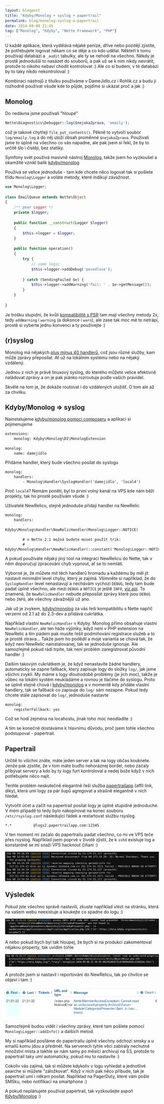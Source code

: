 ```yaml
---
layout: blogpost
title: "Kdyby/Monolog + syslog + papertrail"
permalink: blog/monolog-syslog-a-papertrail
date: 2014-09-08 21:45
tag: ["Monolog", "Kdyby", "Nette Framework", "PHP"]
---
```


U každé aplikace, která vydělává nějaké peníze, dříve nebo později zjistíte, že potřebujete logovat někam co se děje a co kdo udělal.
Někteří k tomu používají databázi a `_audit` tabulky, ale ty se nehodí na všechno.
Někdy je prostě jednodušší to nasázet do souborů, a pak už se k nim nikdy nevrátit, protože to nikoho nebaví chodit kontrolovat :)
Ale co si budem, v té databázi by to taky nikdo nekontroloval :)

Kombinaci nástrojů z titulku používáme v DameJidlo.cz i Rohlik.cz a budu ji rozhodně používat všude kde to půjde, pojďme si ukázat proč a jak :)

<!--more-->
## Monolog

Do nedávna jsme používali "hloupé"

~~~ php
Nette\Diagnostics\Debugger::log($nejakaZprava, 'emaily');
~~~

což je takové chytřejí `file_put_contents()`. Pěkně to vytvoří soubor `log/emaily.log` a do něj uloží obsah proměnné `$nejakaZprava`.
Používali jsme to úplně na všechno co vás napadne, ale pak jsem si řekl, že by to určitě šlo i čistěji, bez statiky.

Symfony svět používá masivně nástroj [Monolog](https://github.com/Seldaek/monolog), takže jsem ho vyzkoušel a okamžitě vznikl balík [kdyby/monolog](https://packagist.org/packages/kdyby/monolog)

Používá se velice jednoduše - tam kde chcete něco logovat tak si pošlete třídu `Monolog\Logger` a voláte metody, které indikují závažnost.

~~~ php
use Monolog\Logger;

class EmailQueue extends Nette\Object
{
    /** @var Logger */
    private $logger;

    public function __construct(Logger $logger)
    {
        $this->logger = $logger;
    }

    public function operation()
    {
        try {
            // some logic
            $this->logger->addDebug('povedlose');

        } catch (SendingFailed $e) {
            $this->logger->addWarning('fail: ' . $e->getMessage());
        }
    }

}
~~~

Je trošku stupidní, že kvůli [kompatibilitě s PSR](https://www.php-fig.org/psr/psr-3/) tam mají všechny metody 2x,
tedy `addWarning` i `warning` (a dokonce i `warn`), ale zase tak moc mě to netrápí, prostě si vyberte jednu konvenci a ty používejte :)



## (r)syslog

Monolog má nějakých [plus mínus 40 handlerů](https://api.kdyby.org/namespace-Monolog.Handler.html),
což jsou různé služby, kam může zprávy přeposílat. Ať už na lokálním systému nebo na nějaký vzdálený.

Jednou z nich je právě linuxový syslog, do kterého můžete velice efektivně naládovat zprávy a on je pak piánko rozroutuje podle vašich pravidel.

Skvělé na tom je, že dokáže routovat i do vzdálených uložišť. O tom ale až za chvilku.


## Kdyby/Monolog => syslog

Nainstalujeme [kdyby/monolog pomocí composeru](https://github.com/kdyby/monolog#installation) a aplikaci si pojmenujeme

~~~ neon
extensions:
    monolog: Kdyby\Monolog\DI\MonologExtension

monolog:
    name: damejidlo
~~~

Přidáme handler, který bude všechno posílat do syslogu

~~~ neon
monolog:
    handlers:
        - Monolog\Handler\SyslogHandler('damejidlo', 'local4')
~~~

Proč `local4`? Nemám ponětí, byl to první volný kanál na VPS kde nám běží projekty, tak ho prostě používám všude :)

Uživatelé NewRelicu, stejně jednoduše přidají handler na NewRelic

~~~ neon
monolog:
    handlers:
        - Kdyby\Monolog\Handler\NewRelicHandler(Monolog\Logger::NOTICE)

        # v Nette 2.1 možná budete muset použít trik:
        # Kdyby\Monolog\Handler\NewRelicHandler(::constant('Monolog\Logger::NOTICE'))
~~~

A pokud používáte nějaký jiný tool na integraci NewRelicu do Nette, tak v něm doporučuji zpracování chyb vypnout, ať se to nemlátí.

Výborné je, že můžete mít těch handlerů hromadu a každému by měl jít nastavit minimální level chyby, který je zajímá.
Všimněte si například, že do `SyslogHandler` level nenastavuji a nechávám vychozí `DEBUG`, tedy tam bude padat úplně všechno,
ale mezi `DEBUG` a `NOTICE` je ještě `INFO`, [viz api](https://api.kdyby.org/class-Monolog.Logger.html#constants).
To znamená, že `NewRelicHandler` nebude přeposílat zprávy které jsou `DEBUG` nebo `INFO`, ale všechny závažnější už ano.

Jak už je zvykem, [kdyby/monolog](https://packagist.org/packages/kdyby/monolog)
za vás řeší kompatibilitu s Nette napříč verzemi od 2.1 až do 2.3-dev a přidává cukrlátka.

Například vlastní `NewRelicHandler` v Kdyby. Monolog přímo obsahuje vlastní `NewRelicHandler`,
ale ten háže výjimky, když není v PHP extension na NewRelic a tím pádem pak musíte řešit podmiňování registrace služeb a to je prostě otrava... Takže jsem ho podědil a moje varianta se chová tak, že když není NewRelic nainstalovanej, tak se jednoduše ignoruje.
Ale samozřejmě pokud rádi trpíte, tak není problém zaregistrovat původní handler :)

Dalším takovým cukrlátkem je, že když nenastavíte žádné handlery, automaticky se zapne fallback,
který zapisuje logy do složky `log/`, jak jsme všichni zvyklí.
My máme s logy dlouhodobě problémy (je jich moc), takže je vůbec na lokální systém neukládáme a rovnou je tlačíme do syslogu.
Proto se úplně stejně chová i [kdyby/monolog](https://packagist.org/packages/kdyby/monolog) a v momentě kdy přidáte vlastní handlery,
tak se fallback co zapisuje do `log/` sám nezapne. Pokud tedy chcete stále zapisovat do `log/`, jednoduše nastavte

~~~ neon
monolog:
    registerFallback: yes
~~~

Což se hodí zejména na locahostu, jinak toho moc neodladíte :)


A tím se konečně dostáváme k hlavnímu důvodu, proč jsem tohle všechno podstupoval - papertrail.


## Papertrail

Určitě to všichni znáte, máte jeden server a tak na logy občas kouknete.
Jenže pak zjistíte, že v tom máte buďto nehoráznej bordel,
nebo začaly přibývat servery a kdo by ty logy furt kontroloval a nedej bože když v nich potřebujete něco najít.

Tenhle problém neskutečně elegantně řeší služba [papertrailapp](https://papertrailapp.com/?thank=4f93db) (affil link, díky),
která umí logy za pár šupů agregovat a strašně elegantně v nich hledat.

Vytvořit účet a začít na papertrail posílat logy je úplně stupidně jednoduché.
V mém případě to tedy bylo nakopírovat na konec souboru `/etc/rsyslog.conf` následující řádek a restartovat službu rsyslog.

~~~
*.*          @logs2.papertrailapp.com:12345
~~~

V ten moment mi začalo do papertrailu padat všechno, co mi ve VPS teče přes rsyslog.
Například jsem poprvé v životě zjistil, že k `sshd` existuje log a konstantně se mi snaží VPS hacknout číňani :)

![monolog-papertrail-cn-hacking-vps](/content/monolog-papertrail-cn-hacking-vps.png)


## Výsledek

Pokud jste všechno správě nastavili, zkuste například vlézt na stránku, která na vašem webu neexistuje a koukejte co spadne do logu :)

![monolog-papertrail-archivist-access-info](/content/monolog-papertrail-archivist-access-info.png)

A nebo pokud bych byl tak hloupej, že bych si na produkci zakomentoval nějakou property, tak uvidím tohle

![monolog-papertrail-archivist-exception](/content/monolog-papertrail-archivist-exception.png)

A protože jsem si nastavil i reportování do NewRelicu, tak po chvilce se objeví i tam :)

![monolog-newrelic-errors](/content/monolog-newrelic-errors.png)

Samozřejmě budou vidět i všechny zprávy, které tam pošlete pomocí `Monolog\Logger::addInfo()` a dalších metod.

My si například posíláme do papertrailu úplně všechny odchozí smsky a u emailů komu jdou a předmět.
Na serverech tyhle věci zabíraly nechutné množství místa a takhle se nám samy po měsíci archivují na S3, protože to papertrail taky umí automaticky, pokud mu to nastavíte :)

Cokoliv vás zajímá, tak si můžete kdykoliv v logu vyhledat a jednotlivé searche si můžete "záložkovat". Když v nich pak něco přibude, tak je papertrail umí i někam posílat. Například na PagerDuty, které vám pošle SMSku, nebo notifikaci na smartphone :)

A pokud neplánujete používat papertrail, tak vyzkoušejte aspoň [Kdyby/Monolog](https://github.com/Kdyby/Monolog) :)
